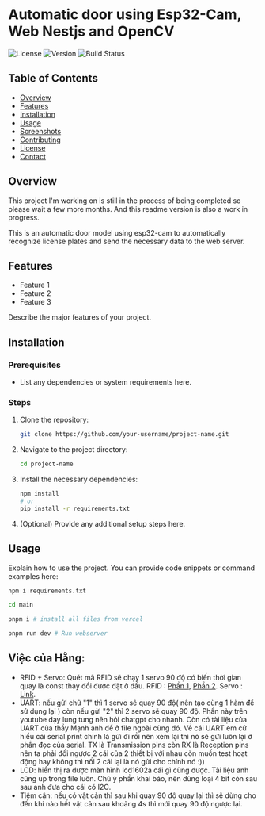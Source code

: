 # Automatic door using Esp32-Cam, Web Nestjs and OpenCV

![License](https://img.shields.io/badge/license-MIT-blue.svg)
![Version](https://img.shields.io/badge/version-1.1.0-brightgreen.svg)
![Build Status](https://img.shields.io/badge/build-passing-brightgreen.svg)

## Table of Contents

- [Overview](#overview)
- [Features](#features)
- [Installation](#installation)
- [Usage](#usage)
- [Screenshots](#screenshots)
- [Contributing](#contributing)
- [License](#license)
- [Contact](#contact)

## Overview

This project I'm working on is still in the process of being completed so please wait a few more months. And this readme version is also a work in progress. 

This is an automatic door model using esp32-cam to automatically recognize license plates and send the necessary data to the web server.

## Features

- Feature 1
- Feature 2
- Feature 3

Describe the major features of your project.

## Installation

### Prerequisites

- List any dependencies or system requirements here.

### Steps

1. Clone the repository:
    ```bash
    git clone https://github.com/your-username/project-name.git
    ```
2. Navigate to the project directory:
    ```bash
    cd project-name
    ```
3. Install the necessary dependencies:
    ```bash
    npm install
    # or
    pip install -r requirements.txt
    ```
4. (Optional) Provide any additional setup steps here.

## Usage

Explain how to use the project. You can provide code snippets or command examples here:

```bash
npm i requirements.txt

cd main

pnpm i # install all files from vercel

pnpm run dev # Run webserver

```
## Việc của Hằng: 
- RFID + Servo: Quét mã RFID sẽ chạy 1 servo 90 độ có biến thời gian quay là const thay đổi được đặt ở đầu. RFID :
[Phần 1](https://www.youtube.com/watch?v=gZ4hLL-SfdA),
[Phần 2](https://www.youtube.com/watch?v=2RNliD0wpN8).
Servo : 
[Link](https://www.youtube.com/watch?v=0sWor4_BW2I&t=734s).
- UART: nếu gửi chữ "1" thì 1 servo sẽ quay 90 độ( nên tạo cùng 1 hàm để sử dụng lại ) còn nếu gửi "2" thì 2 servo sẽ quay 90 độ. Phần này trên youtube dạy lung tung nên hỏi chatgpt cho nhanh. Còn có tài liệu của UART của thầy Mạnh anh để ở file ngoài cùng đó. Về cái UART em cứ hiểu cái serial.print chính là gửi đi rồi nên xem lại thì nó sẽ gửi luôn lại ở phần đọc của serial. TX là Transmission pins còn RX là Reception pins nên ta phải đối ngược 2 cái của 2 thiết bị với nhau còn muốn test hoạt động hay không thì nối 2 cái lại là nó gửi cho chính nó :))
- LCD: hiển thị ra được màn hình lcd1602a cái gì cũng được. Tài liệu anh cũng up trong file luôn. Chú ý phần khai báo, nên dùng loại 4 bit còn sau sau anh đưa cho cái có I2C.
- Tiệm cận: nếu có vật cản thì sau khi quay 90 độ quay lại thì sẽ dừng cho đến khi nào hết vật cản sau khoảng 4s thì mới quay 90 độ ngược lại.